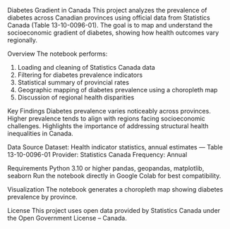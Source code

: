 

Diabetes Gradient in Canada
This project analyzes the prevalence of diabetes across Canadian provinces using official data from Statistics Canada (Table 13-10-0096-01). The goal is to map and understand the socioeconomic gradient of diabetes, showing how health outcomes vary regionally.

Overview
The notebook performs:
1. Loading and cleaning of Statistics Canada data
2. Filtering for diabetes prevalence indicators
3. Statistical summary of provincial rates
4. Geographic mapping of diabetes prevalence using a choropleth map
5. Discussion of regional health disparities

Key Findings
Diabetes prevalence varies noticeably across provinces.
Higher prevalence tends to align with regions facing socioeconomic challenges.
Highlights the importance of addressing structural health inequalities in Canada.

Data Source
Dataset: Health indicator statistics, annual estimates — Table 13-10-0096-01 Provider: Statistics Canada Frequency: Annual

Requirements
Python 3.10 or higher
pandas, geopandas, matplotlib, seaborn
Run the notebook directly in Google Colab for best compatibility.

Visualization
The notebook generates a choropleth map showing diabetes prevalence by province.

License
This project uses open data provided by Statistics Canada under the Open Government License – Canada.

